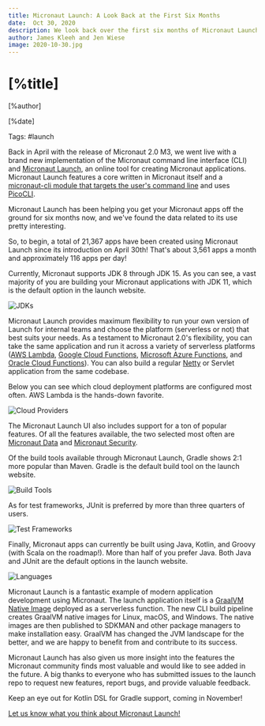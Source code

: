 ```yaml
---
title: Micronaut Launch: A Look Back at the First Six Months
date:  Oct 30, 2020 
description: We look back over the first six months of Micronaut Launch.
author: James Kleeh and Jen Wiese
image: 2020-10-30.jpg
---
```


# [%title]

[%author]

[%date] 

Tags: #launch

Back in April with the release of Micronaut 2.0 M3, we went live with a brand new implementation of the Micronaut command line interface (CLI) and [Micronaut Launch](https://micronaut.io/launch/), an online tool for creating Micronaut applications. Micronaut Launch features a core written in Micronaut itself and a [micronaut-cli module that targets the user's command line](https://github.com/micronaut-projects/micronaut-starter/tree/master/starter-cli) and uses [PicoCLI](https://picocli.info/). 

Micronaut Launch has been helping you get your Micronaut apps off the ground for six months now, and we've found the data related to its use pretty interesting.

So, to begin, a total of 21,367 apps have been created using Micronaut Launch since its introduction on April 30th! That's about 3,561 apps a month and approximately 116 apps per day!

Currently, Micronaut supports JDK 8 through JDK 15. As you can see, a vast majority of you are building your Micronaut applications with JDK 11, which is the default option in the launch website.

![JDKs](2020-10-30-img01.png)

Micronaut Launch provides maximum flexibility to run your own version of Launch for internal teams and choose the platform (serverless or not) that best suits your needs. As a testament to Micronaut 2.0's flexibility, you can take the same application and run it across a variety of serverless platforms ([AWS Lambda](https://aws.amazon.com/lambda/), [Google Cloud Functions](https://cloud.google.com/functions), [Microsoft Azure Functions](https://azure.microsoft.com/en-us/services/functions/), and [Oracle Cloud Functions](https://www.oracle.com/cloud-native/functions/)). You can also build a regular [Netty](https://github.com/micronaut-projects/micronaut-starter/tree/master/starter-web-netty) or Servlet application from the same codebase.

Below you can see which cloud deployment platforms are configured most often. AWS Lambda is the hands-down favorite.

![Cloud Providers](2020-10-30-img02.png)

The Micronaut Launch UI also includes support for a ton of popular features. Of all the features available, the two selected most often are [Micronaut Data](https://micronaut-projects.github.io/micronaut-data/latest/guide/) and [Micronaut Security](https://micronaut-projects.github.io/micronaut-security/latest/guide/). 

Of the build tools available through Micronaut Launch, Gradle shows 2:1 more popular than Maven. Gradle is the default build tool on the launch website.

![Build Tools](2020-10-30-img03.png)

As for test frameworks, JUnit is preferred by more than three quarters of users.

![Test Frameworks](2020-10-30-img04.png)

Finally, Micronaut apps can currently be built using Java, Kotlin, and Groovy (with Scala on the roadmap!). More than half of you prefer Java. Both Java and JUnit are the default options in the launch website.

![Languages](2020-10-30-img05.png)

Micronaut Launch is a fantastic example of modern application development using Micronaut. The launch application itself is a [GraalVM Native Image](https://www.graalvm.org/reference-manual/native-image/) deployed as a serverless function. The new CLI build pipeline creates GraalVM native images for Linux, macOS, and Windows. The native images are then published to SDKMAN and other package managers to make installation easy. GraalVM has changed the JVM landscape for the better, and we are happy to benefit from and contribute to its success.

Micronaut Launch has also given us more insight into the features the Micronaut community finds most valuable and would like to see added in the future. A big thanks to everyone who has submitted issues to the launch repo to request new features, report bugs, and provide valuable feedback. 

Keep an eye out for Kotlin DSL for Gradle support, coming in November!

[Let us know what you think about Micronaut Launch!](https://github.com/micronaut-projects/micronaut-starter/issues)

